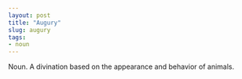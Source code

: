 ```yaml
---
layout: post
title: "Augury"
slug: augury
tags:
- noun
---
```


Noun. A divination based on the appearance and behavior of animals.
